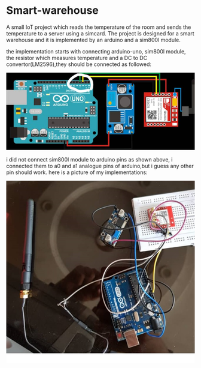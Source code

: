# Smart-warehouse
A small IoT project which reads the temperature of the room and sends the temperature to a server using a simcard. The project is designed for a smart warehouse and it is implemented by an arduino and a sim800l module.

the implementation starts with connecting arduino-uno, sim800l module, the resistor which measures temperature and a DC to DC convertor(LM2596),they should be connected as followed:


![connections](https://github.com/pariyamd/Smart-warehouse/blob/master/images/connections.jpg)

i did not connect sim800l module to arduino pins as shown above, i connected them to a0 and a1 analogue pins of arduino,but i guess any other pin should work.
here is a picture of my implementations:

![implementation](https://github.com/pariyamd/Smart-warehouse/blob/master/images/implemented1.jpg)
